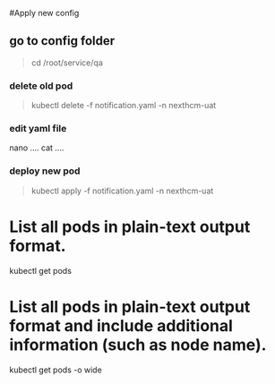 #Apply new config
## go to config folder
>cd /root/service/qa
 
### delete old pod

>kubectl delete -f notification.yaml -n nexthcm-uat
### edit yaml file
nano ....
cat ....

### deploy new pod
  
>kubectl apply -f notification.yaml -n nexthcm-uat

# List all pods in plain-text output format.
kubectl get pods

# List all pods in plain-text output format and include additional information (such as node name).
kubectl get pods -o wide
